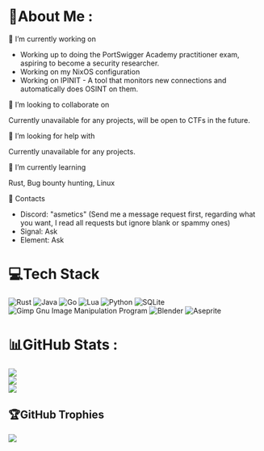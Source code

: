 # 💫About Me :
🔭 I’m currently working on

- Working up to doing the PortSwigger Academy practitioner exam, aspiring to become a security researcher.
- Working on my NixOS configuration
- Working on IPINIT - A tool that monitors new connections and automatically does OSINT on them.

👯 I’m looking to collaborate on

Currently unavailable for any projects, will be open to CTFs in the future.

🤝 I’m looking for help with

Currently unavailable for any projects.

🌱 I’m currently learning

Rust, Bug bounty hunting, Linux

💬 Contacts

- Discord: "asmetics" (Send me a message request first, regarding what you want, I read all requests but ignore blank or spammy ones)
- Signal: Ask
- Element: Ask

# 💻Tech Stack
![Rust](https://img.shields.io/badge/rust-%23000000.svg?style=for-the-badge&logo=rust&logoColor=white) ![Java](https://img.shields.io/badge/java-%23ED8B00.svg?style=for-the-badge&logo=java&logoColor=white) ![Go](https://img.shields.io/badge/go-%2300ADD8.svg?style=for-the-badge&logo=go&logoColor=white) ![Lua](https://img.shields.io/badge/lua-%232C2D72.svg?style=for-the-badge&logo=lua&logoColor=white) ![Python](https://img.shields.io/badge/python-3670A0?style=for-the-badge&logo=python&logoColor=ffdd54) ![SQLite](https://img.shields.io/badge/sqlite-%2307405e.svg?style=for-the-badge&logo=sqlite&logoColor=white) ![Gimp Gnu Image Manipulation Program](https://img.shields.io/badge/Gimp-657D8B?style=for-the-badge&logo=gimp&logoColor=FFFFFF) ![Blender](https://img.shields.io/badge/blender-%23F5792A.svg?style=for-the-badge&logo=blender&logoColor=white) ![Aseprite](https://img.shields.io/badge/Aseprite-FFFFFF?style=for-the-badge&logo=Aseprite&logoColor=#7D929E)
# 📊GitHub Stats :
![](https://github-readme-stats.vercel.app/api?username=asmetics&theme=tokyonight&hide_border=false&include_all_commits=false&count_private=false)<br/>
![](https://github-readme-streak-stats.herokuapp.com/?user=asmetics&theme=tokyonight&hide_border=false)<br/>
![](https://github-readme-stats.vercel.app/api/top-langs/?username=asmetics&theme=tokyonight&hide_border=false&include_all_commits=false&count_private=false&layout=compact)

## 🏆GitHub Trophies
![](https://github-trophies.vercel.app/?username=asmetics&theme=tokyonight&no-frame=true&no-bg=false&margin-w=4)


